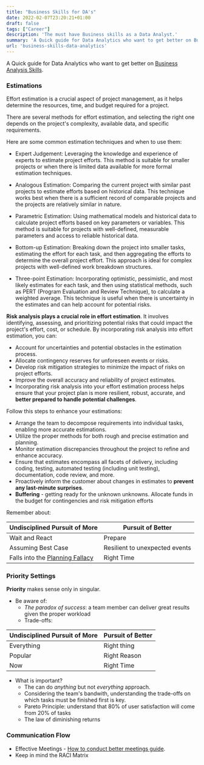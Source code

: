 ```yaml
---
title: "Business Skills for DA's"
date: 2022-02-07T23:20:21+01:00
draft: false
tags: ["Career"]
description: 'The must have Business skills as a Data Analyst.'
summary: 'A Quick guide for Data Analytics who want to get better on Business Analysis Skills.'
url: 'business-skills-data-analytics'
---
```



A Quick guide for Data Analytics who want to get better on [Business Analysis Skills](/JAlcocerT/business-analytics-skills/).

<!-- ### Elicitation Techniques

Has theoretical knowledge of the elicitation process.

Has hands-on experience with 2-3 of the elicitation techniques and has theoretical knowledge in 2-3 more.
Able to select the elicitation technique - for example, Document Analysis, Interface Analysis, Observation, Interview, Prototyping. 

Has an understanding of the differences between requirements gathering and elicitation.
Has proven facilitation and interviewing skills.
Has hands-on experience of managing group elicitation events by using different group techniques - for example, Brainstorming, Mind-mapping, Delphi Technique, Requirements workshop, Focus Groups, Survey/Questionnaire. -->


<!-- 
### Gathering requirements

Collecting proper requirements is one of the most critical phase in software development as it captures the required functionality of a software system. 

With this step we will ensure that our deliverable will fullfil or client's needs

The difference with elicitation is ....

Gathering" assumes that the requirements already exist and are ready for documentation or review and forwarding to developers. "Elicitation" means gathering and understanding information, information that has to be analyzed to produce the requirements. Business analysts who "gather requirements" are recording existing requirements; business analysts who elicit information are using their analytical skills to define a solution and requirements to solve the expressed business problem.?? 

-->

### Estimations

Effort estimation is a crucial aspect of project management, as it helps determine the resources, time, and budget required for a project.

There are several methods for effort estimation, and selecting the right one depends on the project's complexity, available data, and specific requirements. 

Here are some common estimation techniques and when to use them:

* Expert Judgement: Leveraging the knowledge and experience of experts to estimate project efforts. This method is suitable for smaller projects or when there is limited data available for more formal estimation techniques.

* Analogous Estimation: Comparing the current project with similar past projects to estimate efforts based on historical data. This technique works best when there is a sufficient record of comparable projects and the projects are relatively similar in nature.

* Parametric Estimation: Using mathematical models and historical data to calculate project efforts based on key parameters or variables. This method is suitable for projects with well-defined, measurable parameters and access to reliable historical data.

* Bottom-up Estimation: Breaking down the project into smaller tasks, estimating the effort for each task, and then aggregating the efforts to determine the overall project effort. This approach is ideal for complex projects with well-defined work breakdown structures.

* Three-point Estimation: Incorporating optimistic, pessimistic, and most likely estimates for each task, and then using statistical methods, such as PERT (Program Evaluation and Review Technique), to calculate a weighted average. This technique is useful when there is uncertainty in the estimates and can help account for potential risks.

**Risk analysis plays a crucial role in effort estimation**. It involves identifying, assessing, and prioritizing potential risks that could impact the project's effort, cost, or schedule. By incorporating risk analysis into effort estimation, you can:

* Account for uncertainties and potential obstacles in the estimation process.
* Allocate contingency reserves for unforeseen events or risks.
* Develop risk mitigation strategies to minimize the impact of risks on project efforts.
* Improve the overall accuracy and reliability of project estimates.
* Incorporating risk analysis into your effort estimation process helps ensure that your project plan is more resilient, robust, accurate, and **better prepared to handle potential challenges**.

Follow this steps to enhance your estimations:

* Arrange the team to decompose requirements into individual tasks, enabling more accurate estimations.
* Utilize the proper methods for both rough and precise estimation and planning.
* Monitor estimation discrepancies throughout the project to refine and enhance accuracy.
* Ensure that estimates encompass all facets of delivery, including coding, testing, automated testing (including unit testing), documentation, code review, and more.
* Proactively inform the customer about changes in estimates to **prevent any last-minute surprises**.
* **Buffering** - getting ready for the unknown unknowns. Allocate funds in the budget for contingencies and risk mitigation efforts

Remember about:

| Undisciplined Pursuit of More | **Pursuit of Better** |
|-------------------------------|-------------------|
|            Wait and React     |         Prepare   |
| Assuming Best Case | Resilient to unexpected events |
| Falls into the [Planning Fallacy](https://fossengineer.com/Psychology-skills-data-analytics/#the-optimism-bias)     | Right Time   | 



<!-- Psychology-skills-data-analytics/#the-paradox-of-success
Psychology-skills-data-analytics/#the-optimism-bias -->

<!-- ### Requirements Gathering -->

<!-- * Listen -->

### Priority Settings

**Priority** makes sense only in singular.

* Be aware of:
    * *The paradox of success*: a team member can deliver great results given the proper workload
    * Trade-offs: 


| Undisciplined Pursuit of More | Pursuit of Better |
|-------------------------------|-------------------|
|            Everything         |     Right thing   |
| Popular | Right Reason |
| Now     | Right Time   | 

* What is important?
    * The can do *anything* but not *everything* approach.
    * Considering the team's bandwith, understanding the trade-offs on which tasks must be finished first is key.
    * Pareto Principle: understand that 80% of user satisfaction will come from 20% of tasks
    * The law of diminishing returns


<!-- ### Managing Expectations

Recognizes easily the client`s future needs and wishes within the project, determines business value
Keeps clients up-to-date on the status of service and changes in it
Follows up with clients during/after delivery to ensure that their needs are met
Addresses clients issues, maintains service in critical periods -->


<!--  Gettings things done
7 Habits of highly effective 
essentialism
atomic habits
the power of habit
the power of now-->

<!-- ### Change requests

* How to prepare for them?
* Again, yes, listen -->

### Communication Flow

* Effective Meetings - [How to conduct better meetings guide](/JAlcocerT/effective-meetings-data-analytics/).
* Keep in mind the RACI Matrix

<!-- 
## BA Tools
 -->

